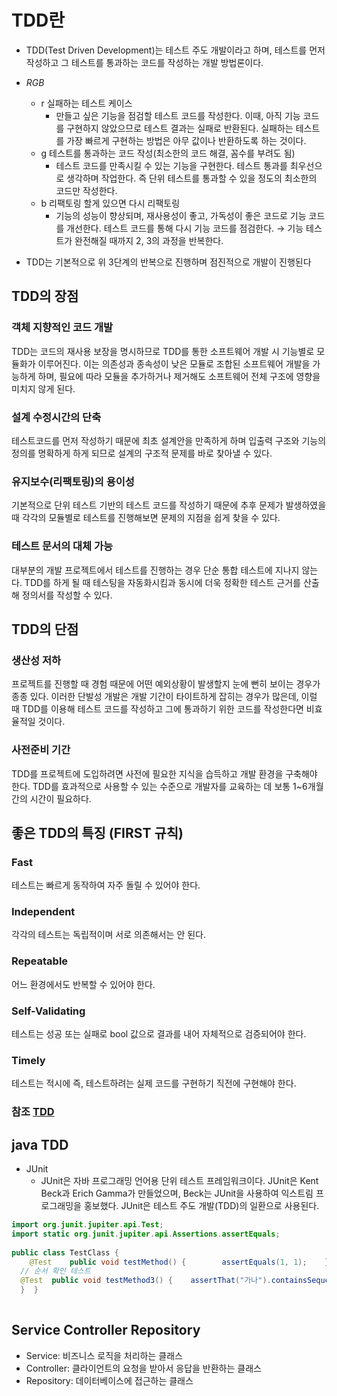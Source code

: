 # TDD란
- TDD(Test Driven Development)는 테스트 주도 개발이라고 하며, 테스트를 먼저 작성하고 그 테스트를 통과하는 코드를 작성하는 개발 방법론이다.

- *RGB*
    - r 실패하는 테스트 케이스
        - 만들고 싶은 기능을 점검할 테스트 코드를 작성한다. 이때, 아직 기능 코드를 구현하지 않았으므로 테스트 결과는 실패로 반환된다. 실패하는 테스트를 가장 빠르게 구현하는 방법은 아무 값이나 반환하도록 하는 것이다.
    - g 테스트를 통과하는 코드 작성(최소한의 코드 해결, 꼼수를 부려도 됨)
        - 테스트 코드를 만족시킬 수 있는 기능을 구현한다. 테스트 통과를 최우선으로 생각하며 작업한다. 즉 단위 테스트를 통과할 수 있을 정도의 최소한의 코드만 작성한다.
    - b 리팩토링 할게 있으면 다시 리팩토링
        - 기능의 성능이 향상되며, 재사용성이 좋고, 가독성이 좋은 코드로 기능 코드를 개선한다. 테스트 코드를 통해 다시 기능 코드를 점검한다. → 기능 테스트가 완전해질 때까지 2, 3의 과정을 반복한다.

- TDD는 기본적으로 위 3단계의 반복으로 진행하며 점진적으로 개발이 진행된다

## TDD의 장점
### 객체 지향적인 코드 개발
TDD는 코드의 재사용 보장을 명시하므로 TDD를 통한 소프트웨어 개발 시 기능별로 모듈화가 이루어진다. 이는 의존성과 종속성이 낮은 모듈로 조합된 소프트웨어 개발을 가능하게 하며, 필요에 따라 모듈을 추가하거나 제거해도 소프트웨어 전체 구조에 영향을 미치지 않게 된다.

### 설계 수정시간의 단축
테스트코드를 먼저 작성하기 때문에 최초 설계안을 만족하게 하며 입출력 구조와 기능의 정의를 명확하게 하게 되므로 설계의 구조적 문제를 바로 찾아낼 수 있다.

### 유지보수(리팩토링)의 용이성
기본적으로 단위 테스트 기반의 테스트 코드를 작성하기 때문에 추후 문제가 발생하였을 때 각각의 모듈별로 테스트를 진행해보면 문제의 지점을 쉽게 찾을 수 있다.

### 테스트 문서의 대체 가능
대부분의 개발 프로젝트에서 테스트를 진행하는 경우 단순 통합 테스트에 지나지 않는다. TDD를 하게 될 때 테스팅을 자동화시킴과 동시에 더욱 정확한 테스트 근거를 산출해 정의서를 작성할 수 있다.

## TDD의 단점
### 생산성 저하
프로젝트를 진행할 때 경험 때문에 어떤 예외상황이 발생할지 눈에 뻔히 보이는 경우가 종종 있다. 이러한 단발성 개발은 개발 기간이 타이트하게 잡히는 경우가 많은데, 이럴 때 TDD를 이용해 테스트 코드를 작성하고 그에 통과하기 위한 코드를 작성한다면 비효율적일 것이다.

### 사전준비 기간
TDD를 프로젝트에 도입하려면 사전에 필요한 지식을 습득하고 개발 환경을 구축해야 한다. TDD를 효과적으로 사용할 수 있는 수준으로 개발자를 교육하는 데 보통 1~6개월간의 시간이 필요하다.

## 좋은 TDD의 특징 (FIRST 규칙)
### Fast
테스트는 빠르게 동작하여 자주 돌릴 수 있어야 한다.

### Independent
각각의 테스트는 독립적이며 서로 의존해서는 안 된다.

### Repeatable
어느 환경에서도 반복할 수 있어야 한다.

### Self-Validating
테스트는 성공 또는 실패로 bool 값으로 결과를 내어 자체적으로 검증되어야 한다.

### Timely
테스트는 적시에 즉, 테스트하려는 실제 코드를 구현하기 직전에 구현해야 한다.

### 참조 [TDD](https://incodom.kr/%ED%85%8C%EC%8A%A4%ED%8A%B8_%EC%A3%BC%EB%8F%84_%EA%B0%9C%EB%B0%9C)

## java TDD
- JUnit
    - JUnit은 자바 프로그래밍 언어용 단위 테스트 프레임워크이다. JUnit은 Kent Beck과 Erich Gamma가 만들었으며, Beck는 JUnit을 사용하여 익스트림 프로그래밍을 홍보했다. JUnit은 테스트 주도 개발(TDD)의 일환으로 사용된다.

```java  
import org.junit.jupiter.api.Test;  
import static org.junit.jupiter.api.Assertions.assertEquals;  
  
public class TestClass {  
    @Test    public void testMethod() {        assertEquals(1, 1);    }  @Test  public void testMethod2() {    assertThat(1).isEqualTo(1);  }  
  // 순서 확인 테스트  
  @Test  public void testMethod3() {    assertThat("가나").containsSequence("가", "나");  
  }  }  
  
```  

## Service Controller Repository
- Service: 비즈니스 로직을 처리하는 클래스
- Controller: 클라이언트의 요청을 받아서 응답을 반환하는 클래스
- Repository: 데이터베이스에 접근하는 클래스  